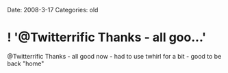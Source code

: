 Date: 2008-3-17
Categories: old

# ! '@Twitterrific Thanks - all goo...'

@Twitterrific Thanks - all good now - had to use twhirl for a bit - good to be back &quot;home&quot;

